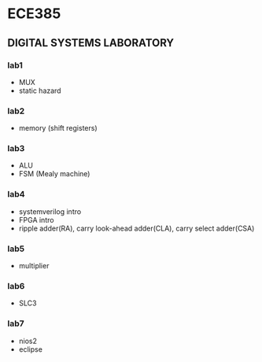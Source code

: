 # ECE385
## DIGITAL SYSTEMS LABORATORY

### lab1
- MUX
- static hazard

### lab2
- memory (shift registers)

### lab3
- ALU
- FSM (Mealy machine)

### lab4
- systemverilog intro
- FPGA intro
- ripple adder(RA), carry look-ahead adder(CLA), carry select adder(CSA)

### lab5
- multiplier

### lab6
- SLC3

### lab7
- nios2
- eclipse
